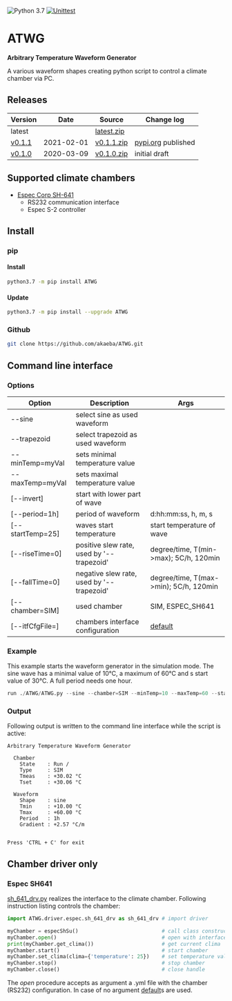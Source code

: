 ![Python 3.7](https://img.shields.io/badge/Python-3.7-blue.svg) [![Unittest](https://github.com/akaeba/ATWG/workflows/Unittest/badge.svg)](https://github.com/akaeba/ATWG/actions)

# ATWG

__Arbitrary Temperature Waveform Generator__

A various waveform shapes creating python script to control a climate chamber via PC.


## Releases

| Version                                              | Date       | Source                                                                                   | Change log                                           |
| ---------------------------------------------------- | ---------- | ---------------------------------------------------------------------------------------- | ---------------------------------------------------- |
| latest                                               |            | <a id="raw-url" href="https://github.com/akaeba/ATWG/archive/master.zip ">latest.zip</a> |                                                      |
| [v0.1.1](https://github.com/akaeba/ATWG/tree/v0.1.0) | 2021-02-01 | <a id="raw-url" href="https://github.com/akaeba/ATWG/archive/v0.1.1.zip ">v0.1.1.zip</a> | [pypi.org](https://pypi.org/project/ATWG/) published |
| [v0.1.0](https://github.com/akaeba/ATWG/tree/v0.1.0) | 2020-03-09 | <a id="raw-url" href="https://github.com/akaeba/ATWG/archive/v0.1.0.zip ">v0.1.0.zip</a> | initial draft                                        |


## Supported climate chambers
 * [Espec Corp SH-641](https://espec.com/na/products/model/sh_641)
    - RS232 communication interface
    - Espec S-2 controller


## Install

### pip

#### Install
```bash
python3.7 -m pip install ATWG
```

#### Update
```bash
python3.7 -m pip install --upgrade ATWG
```


### Github
```bash
git clone https://github.com/akaeba/ATWG.git
```


## Command line interface

### Options

| Option           | Description                               | Args                                                                                      |
| ---------------- | ----------------------------------------- | ----------------------------------------------------------------------------------------- |
| --sine           | select sine as used waveform              |                                                                                           |
| --trapezoid      | select trapezoid as used waveform         |                                                                                           |
| --minTemp=myVal  | sets minimal temperature value            |                                                                                           |
| --maxTemp=myVal  | sets maximal temperature value            |                                                                                           |
| [--invert]       | start with lower part of wave             |                                                                                           |
| [--period=1h]    | period of waveform                        | d:hh:mm:ss, h, m, s                                                                       |
| [--startTemp=25] | waves start temperature                   | start temperature of wave                                                                 |
| [--riseTime=0]   | positive slew rate, used by '--trapezoid' | degree/time, T(min->max); 5C/h, 120min                                                    |
| [--fallTime=0]   | negative slew rate, used by '--trapezoid' | degree/time, T(max->min); 5C/h, 120min                                                    |
| [--chamber=SIM]  | used chamber                              | SIM, ESPEC_SH641                                                                          |
| [--itfCfgFile=]  | chambers interface configuration          | [default](https://github.com/akaeba/ATWG/blob/master/ATWG/driver/espec/sh_if_default.yml) |


### Example

This example starts the waveform generator in the simulation mode. The sine wave has a minimal value of 10°C, a
maximum of 60°C and s start value of 30°C. A full period needs one hour.

```python
run ./ATWG/ATWG.py --sine --chamber=SIM --minTemp=10 --maxTemp=60 --startTemp=30 --period=1h
```


### Output

Following output is written to the command line interface while the script is active:

```text
Arbitrary Temperature Waveform Generator

  Chamber
    State    : Run /
    Type     : SIM
    Tmeas    : +30.02 °C
    Tset     : +30.06 °C

  Waveform
    Shape    : sine
    Tmin     : +10.00 °C
    Tmax     : +60.00 °C
    Period   : 1h
    Gradient : +2.57 °C/m


Press 'CTRL + C' for exit
```


## Chamber driver only

### Espec SH641
[sh_641_drv.py](https://github.com/akaeba/ATWG/blob/master/ATWG/driver/espec/sh_641_drv.py) realizes the interface to the climate chamber. Following instruction listing controls the chamber:

```python
import ATWG.driver.espec.sh_641_drv as sh_641_drv # import driver

myChamber = especShSu()                           # call class constructor
myChamber.open()                                  # open with interface defaults
print(myChamber.get_clima())                      # get current clima
myChamber.start()                                 # start chamber
myChamber.set_clima(clima={'temperature': 25})    # set temperature value
myChamber.stop()                                  # stop chamber
myChamber.close()                                 # close handle
```

The _open_ procedure accepts as argument a .yml file with the chamber (RS232) configuration. In case of no argument [default](https://github.com/akaeba/ATWG/blob/master/ATWG/driver/espec/sh_if_default.yml)s are used.
